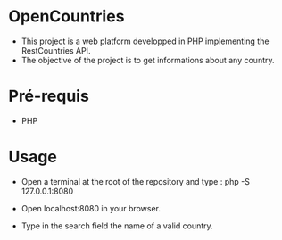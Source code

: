 # OpenCountries
- This project is a web platform developped in PHP implementing the RestCountries API.
- The objective of the project is to get informations about any country.

# Pré-requis
- PHP

# Usage
- Open a terminal at the root of the repository and type :
php -S 127.0.0.1:8080

- Open localhost:8080 in your browser.

- Type in the search field the name of a valid country.
